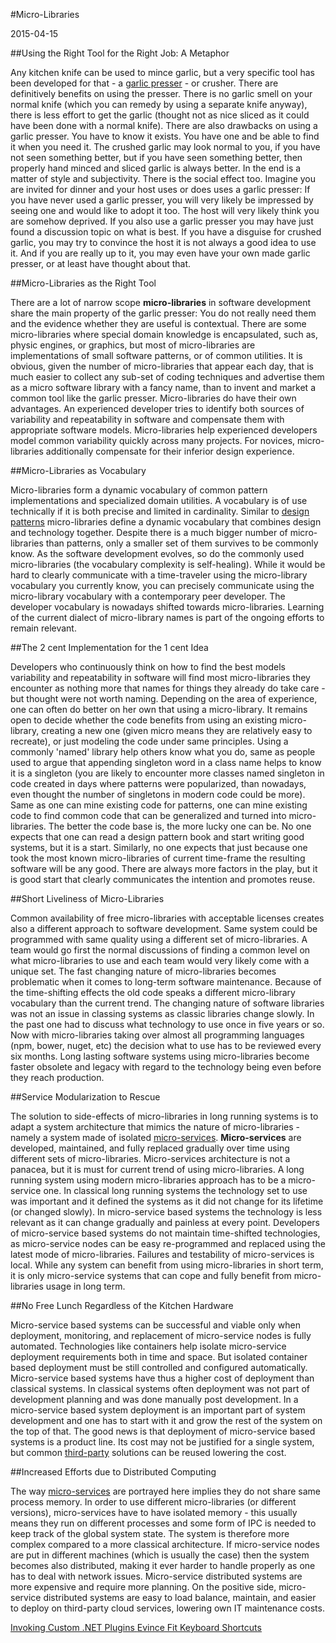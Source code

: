 #Micro-Libraries

2015-04-15

<!--- tags: architecture -->

##Using the Right Tool for the Right Job: A Metaphor

Any kitchen knife can be used to mince garlic, but a very specific tool has been developed for that - a [garlic presser](http://en.wikipedia.org/wiki/Garlic_press) - or crusher. There are definitively benefits on using the presser. There is no garlic smell on your normal knife (which you can remedy by using a separate knife anyway), there is less effort to get the garlic (thought not as nice sliced as it could  have been done with a normal knife). There are also drawbacks on using a garlic presser. You have to know it exists. You have one and be able to find it when you need it. The crushed garlic may look normal to you, if you have not seen something better, but if you have seen something better, then properly hand minced and sliced garlic is always better. In the end is a matter of style and subjectivity. There is the social effect too. Imagine you are invited for dinner and your host uses or does uses a garlic presser: If you have never used a garlic presser, you will very likely be impressed by seeing one and would like to adopt it too. The host will very likely think you are somehow deprived. If you also use a garlic presser you may have just found a discussion topic on what is best. If you have a disguise for crushed garlic, you may try to convince the host it is not always a good idea to use it. And if you are really up to it, you may even have your own made garlic presser, or at least have thought about that.

##Micro-Libraries as the Right Tool

There are a lot of narrow scope **micro-libraries** in software development share the main property of the garlic presser: You do not really need them and the evidence whether they are useful is contextual. There are some micro-libraries where special domain knowledge is encapsulated, such as, physic engines, or graphics, but most of micro-libraries are implementations of small software patterns, or of common utilities. It is obvious, given the number of micro-libraries that appear each day, that is much easier to collect any sub-set of coding techniques and advertise them as a micro software library with a fancy name, than to invent and market a common tool like the garlic presser. Micro-libraries do have their own advantages. An experienced developer tries to identify both sources of variability and repeatability in software and compensate them with appropriate software models. Micro-libraries help experienced developers model common variability quickly across many projects. For novices, micro-libraries additionally compensate for their inferior design experience.

##Micro-Libraries as Vocabulary

Micro-libraries form a dynamic vocabulary of common pattern implementations and specialized domain utilities. A vocabulary is of use technically if it is both precise and limited in cardinality. Similar to [design patterns](http://en.wikipedia.org/wiki/Design_Patterns) micro-libraries define a dynamic vocabulary that combines design and technology together. Despite there is a much bigger number of micro-libraries than patterns, only a smaller set of them survives to be commonly know. As the software development evolves, so do the commonly used micro-libraries (the vocabulary complexity is self-healing). While it would be hard to clearly communicate with a time-traveler using the micro-library vocabulary you currently know, you can precisely communicate using the micro-library vocabulary with a contemporary peer developer. The developer vocabulary is nowadays shifted towards micro-libraries. Learning of the current dialect of micro-library names is part of the ongoing efforts to remain relevant.

##The 2 cent Implementation for the 1 cent Idea

Developers who continuously think on how to find the best models variability and repeatability in software will find most micro-libraries they encounter as nothing more that names for things they already do take care - but thought were not worth naming. Depending on the area of experience, one can often do better on her own that using a micro-library. It remains open to decide whether the code benefits from using an existing micro-library, creating a new one (given micro means they are relatively easy to recreate), or just modeling the code under same principles. Using a commonly 'named' library help others know what you do, same as people used to argue that appending singleton word in a class name helps to know it is a singleton (you are likely to encounter more classes named singleton in code created in days where patterns were popularized, than nowadays, even thought the number of singletons in modern code could be more). Same as one can mine existing code for patterns, one can mine existing code to find common code that can be generalized and turned into micro-libraries. The better the code base is, the more lucky one can be. No one expects that one can read a design pattern book and start writing good systems, but it is a start. Similarly, no one expects that just because one took the most known micro-libraries of current time-frame the resulting software will be any good. There are always more factors in the play, but it is good start that clearly communicates the intention and promotes reuse.

##Short Liveliness of Micro-Libraries

Common availability of free micro-libraries with acceptable licenses creates also a different approach to software development. Same system could be programmed with same quality using a different set of micro-libraries. A team would go first the normal discussions of finding a common level on what  micro-libraries to use and each team would very likely come with a unique set. The fast changing nature of micro-libraries becomes problematic when it comes to long-term software maintenance. Because of the time-shifting effects the old code speaks a different micro-library vocabulary than the current trend. The changing nature of software libraries was not an issue in classing systems as classic libraries change slowly. In the past one had to discuss what technology to use once in five years or so. Now with micro-libraries taking over almost all programming languages (npm, bower, nuget, etc) the decision what to use has to be reviewed every six months. Long lasting software systems using micro-libraries become faster obsolete and legacy with regard to the technology being even before they reach production. 

##Service Modularization to Rescue

The solution to side-effects of micro-libraries in long running systems is to adapt a system architecture that mimics the nature of micro-libraries - namely a system made of isolated [micro-services](http://martinfowler.com/articles/microservices.html). **Micro-services** are developed, maintained, and fully replaced gradually over time using different sets of micro-libraries. Micro-services architecture is not a panacea, but it is must for current trend of using micro-libraries. A long running system using modern micro-libraries approach has to be a micro-service one. In classical long running systems the technology set to use was important and it defined the systems as it did not change for its lifetime (or changed slowly). In micro-service based systems the technology is less relevant as it can change gradually and painless at every point. Developers of micro-service based systems do not maintain time-shifted technologies, as micro-service nodes can be easy re-programmed and replaced using the latest mode of micro-libraries. Failures and testability of micro-services is local. While any system can benefit from using micro-libraries in short term, it is only micro-service systems that can cope and fully benefit from micro-libraries usage in long term.

##No Free Lunch Regardless of the Kitchen Hardware

Micro-service based systems can be successful and viable only when deployment, monitoring, and replacement of micro-service nodes is fully automated. Technologies like containers help isolate micro-service deployment requirements both in time and space. But isolated container based deployment must be still controlled and configured automatically. Micro-service based systems have thus a higher cost of deployment than classical systems. In classical systems often deployment was not part of development planning and was done manually post development. In a micro-service based system deployment is an important part of system development and one has to start with it and grow the rest of the system on the top of that. The good news is that deployment of micro-service based systems is a product line. Its cost may not be justified for a single system, but common [third-party](http://www.ansible.com/) solutions can be reused lowering the cost.

##Increased Efforts due to Distributed Computing

The way [micro-services](http://en.wikipedia.org/wiki/Microservices) are portrayed here implies they do not share same process memory. In order to use different micro-libraries (or different versions), micro-services have to have isolated memory - this usually means they run on different processes and some form of IPC is needed to keep track of the global system state. The system is therefore more complex compared to a more classical architecture. If micro-service nodes are put in different machines (which is usually the case) then the system becomes also distributed, making it ever harder to handle properly as one has to deal with network issues. Micro-service distributed systems are more expensive and require more planning. On the positive side, micro-service distributed systems are easy to load balance, maintain, and easier to deploy on third-party cloud services, lowering own IT maintenance costs.

<ins class='nfooter'><a id='fprev' href='#blog/2015/2015-04-16-Invoking-Custom-.NET-Plugins.md'>Invoking Custom .NET Plugins</a> <a id='fnext' href='#blog/2015/2015-04-14-Evince-Fit-Keyboard-Shortcuts.md'>Evince Fit Keyboard Shortcuts</a></ins>
